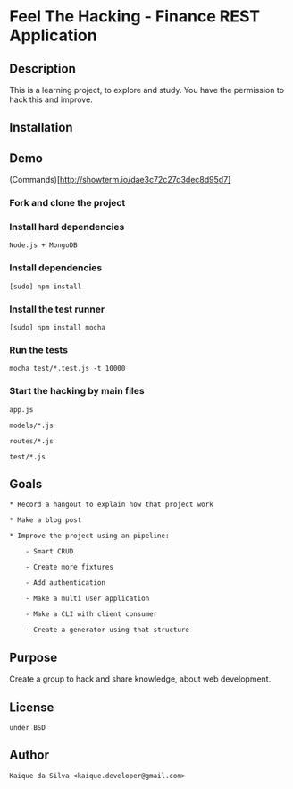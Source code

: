 # Feel The Hacking - Finance REST Application

## Description

This is a learning project, to explore and study.
You have the permission to hack this and improve.

## Installation

## Demo

   (Commands)[http://showterm.io/dae3c72c27d3dec8d95d7]

### Fork and clone the project

### Install hard dependencies

    Node.js + MongoDB

### Install dependencies

    [sudo] npm install

### Install the test runner

    [sudo] npm install mocha

### Run the tests

    mocha test/*.test.js -t 10000

### Start the hacking by main files

    app.js

    models/*.js

    routes/*.js

    test/*.js

## Goals

    * Record a hangout to explain how that project work

    * Make a blog post

    * Improve the project using an pipeline:
        
        - Smart CRUD

        - Create more fixtures

        - Add authentication

        - Make a multi user application

        - Make a CLI with client consumer

        - Create a generator using that structure

## Purpose

Create a group to hack and share knowledge, about web development.

## License

    under BSD

## Author

    Kaique da Silva <kaique.developer@gmail.com>
